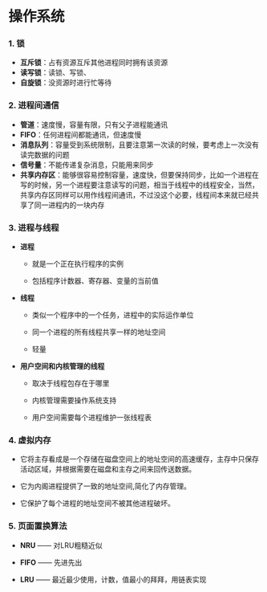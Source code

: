 # 操作系统

### 1. 锁

* **互斥锁**：占有资源互斥其他进程同时拥有该资源
* **读写锁**：读锁、写锁、
* **自旋锁**：没资源时进行忙等待



### 2. 进程间通信

* **管道**：速度慢，容量有限，只有父子进程能通讯    
* **FIFO**：任何进程间都能通讯，但速度慢    
* **消息队列**：容量受到系统限制，且要注意第一次读的时候，要考虑上一次没有读完数据的问题    
* **信号量**：不能传递复杂消息，只能用来同步    
* **共享内存区**：能够很容易控制容量，速度快，但要保持同步，比如一个进程在写的时候，另一个进程要注意读写的问题，相当于线程中的线程安全，当然，共享内存区同样可以用作线程间通讯，不过没这个必要，线程间本来就已经共享了同一进程内的一块内存



### 3. 进程与线程

- **进程**
  
  - 就是一个正在执行程序的实例
  
  - 包括程序计数器、寄存器、变量的当前值



- **线程**
  
  - 类似一个程序中的一个任务，进程中的实际运作单位
  
  - 同一个进程的所有线程共享一样的地址空间
  
  - 轻量



- **用户空间和内核管理的线程**
  
  - 取决于线程包存在于哪里
  
  - 内核管理需要操作系统支持
  
  - 用户空间需要每个进程维护一张线程表



### 4. 虚拟内存

- 它将主存看成是一个存储在磁盘空间上的地址空间的高速缓存，主存中只保存活动区域，并根据需要在磁盘和主存之间来回传送数据。

- 它为内阁进程提供了一致的地址空间,简化了内存管理。

- 它保护了每个进程的地址空间不被其他进程破坏。



### 5. 页面置换算法

- **NRU** —— 对LRU粗糙近似

- **FIFO** —— 先进先出

- **LRU** —— 最近最少使用，计数，值最小的拜拜，用链表实现
